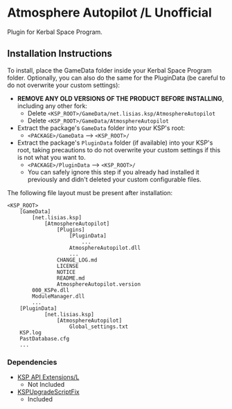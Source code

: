 # Atmosphere Autopilot /L Unofficial

Plugin for Kerbal Space Program.


## Installation Instructions

To install, place the GameData folder inside your Kerbal Space Program folder. Optionally, you can also do the same for the PluginData (be careful to do not overwrite your custom settings):

* **REMOVE ANY OLD VERSIONS OF THE PRODUCT BEFORE INSTALLING**, including any other fork:
	+ Delete `<KSP_ROOT>/GameData/net.lisias.ksp/AtmosphereAutopilot `
	+ Delete `<KSP_ROOT>/GameData/AtmosphereAutopilot `
* Extract the package's `GameData` folder into your KSP's root:
	+ `<PACKAGE>/GameData` --> `<KSP_ROOT>/`
* Extract the package's `PluginData` folder (if available) into your KSP's root, taking precautions to do not overwrite your custom settings if this is not what you want to.
	+ `<PACKAGE>/PluginData` --> `<KSP_ROOT>/`
	+ You can safely ignore this step if you already had installed it previously and didn't deleted your custom configurable files.

The following file layout must be present after installation:

```
<KSP_ROOT>
	[GameData]
		[net.lisias.ksp]
			[AtmosphereAutopilot]
				[Plugins]
					[PluginData]
						...
					AtmosphereAutopilot.dll
					...
				CHANGE_LOG.md
				LICENSE
				NOTICE
				README.md
				AtmosphereAutopilot.version
		000_KSPe.dll
		ModuleManager.dll
		...
	[PluginData]
			[net.lisias.ksp]
				[AtmosphereAutopilot]
					Global_settings.txt
	KSP.log
	PastDatabase.cfg
	...
```


### Dependencies

* [KSP API Extensions/L](https://github.com/net-lisias-ksp/KSPAPIExtensions)
	+ Not Included
* [KSPUpgradeScriptFix](https://github.com/net-lisias-ksph/KSPUpgradeScriptFix)
	+ Included
